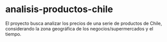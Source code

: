 # analisis-productos-chile
El proyecto busca analizar los precios de una serie de productos de Chile, considerando la zona geográfica de los negocios/supermercados y el tiempo.
